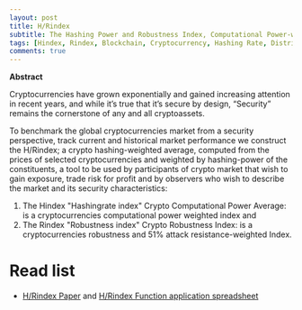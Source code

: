 ```yaml
---
layout: post
title: H/Rindex
subtitle: The Hashing Power and Robustness Index, Computational Power-weighted Benchmark for Global Blockchain and Crypto Market
tags: [Hindex, Rindex, Blockchain, Cryptocurrency, Hashing Rate, Distributed Ledgers, Bitcoin, Ethereum, Crypto Index, Tokens, Crypto]
comments: true
---
```


**Abstract**

Cryptocurrencies have grown exponentially and gained increasing attention in recent years, and while it’s true that it’s secure by design, “Security” remains the cornerstone of any and all cryptoassets.

To benchmark the global cryptocurrencies market from a security perspective, track current and historical market performance we construct the H/Rindex; a crypto hashing-weighted average, computed from the prices of selected cryptocurrencies and weighted by hashing-power of the constituents, a tool to be used by participants of crypto market that wish to gain exposure, trade risk for profit and by observers who wish to describe the market and its security characteristics:

1. The Hindex "Hashingrate index" Crypto Computational Power Average: is a cryptocurrencies computational power weighted index and 
2. The Rindex "Robustness index" Crypto Robustness Index: is a cryptocurrencies robustness and 51% attack resistance-weighted Index.

# Read list
* [H/Rindex Paper](/files/SSRN-id3158785.pdf) and [H/Rindex Function application spreadsheet](https://docs.google.com/spreadsheets/d/1CGyMPvkvtzZI1s6qLel2FSbWZm-niPaZQkpmWZpH_1U/edit#gid=1704959642) 



